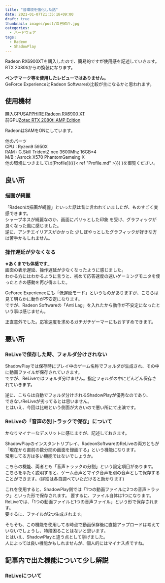 ```yaml
---
title: "音環境を強化した話"
date: 2021-01-07T21:35:18+09:00
draft: true
thumbnail: images/post/自己紹介.jpg
categories:
  - ハードウェア
tags:
  - Radeon
  - ShadowPlay
---
```


Radeon RX6900XTを購入したので、簡易的ですが使用感を記述していきます。  
RTX 2080tiからの換装になります。

__ベンチマーク等を使用したレビューではありません。__  
GeForce ExperienceとRadeon Softwareの比較が主になるかと思われます。  

## 使用機材  
購入GPU[SAPPHIRE Radeon RX6900 XT](https://kakaku.com/item/K0001318763/?lid=shop_history_2_text)  
前GPU[Zotac RTX 2080ti AMP Edition](https://www.amazon.co.jp/gp/product/B07GRYKSXT/ref=as_li_ss_tl?ie=UTF8&psc=1&linkCode=ll1&tag=iniwa-22&linkId=e3f1a103167de4a62fd85d0328cb4323&language=ja_JP)  

RadeonはSAMをONにしています。

他のパーツ  
CPU : Ryzen9 5950X  
RAM : G.Skill TridentZ neo 3600Mhz 16GB*4  
M/B : Asrock X570 PhantomGameing X  
他の環境につきましては[Profile](({{< ref "Profile.md" >}}) )を御覧ください。  



## 良い所  


### 描画が綺麗    
「Radeonは描画が綺麗」といった話は昔に言われていましたが、ものすごく実感できます。  
シャープネスが綺麗なのか、画面にパリッとした印象  を受け、グラフィックが良くなった風に感じました。  
逆に、アンチエイリアスがかかった 少しぼやっとしたグラフィックが好きな方は苦手かもしれません。  

### 操作遅延が少なくなる  
__※あくまでも体感です___  
画面の表示遅延、操作遅延が少なくなったように感じました。  
わかる方にはわかるように言うと、初めて応答速度の速いゲーミングモニタを使ったときの感動を再び得ました。  

GeForce Experienceにも「低遅延モード」というものがありますが、こちらは見て明らかに動作が不安定になります。  
ですが、Radeon Softwareの「Anti Lag」を入れたから動作が不安定になったという事は感じません。  

正直意外でした。応答速度を求めるガチガチゲーマーにもおすすめできます。  



## 悪い所  


### ReLiveで保存した時、フォルダ分けされない  
ShadowPlayでは保存時にプレイ中のゲーム名称でフォルダが生成され、その中に動画ファイルが保存されていきます。  
ですが、ReLiveではフォルダ分けません。指定フォルダの中にどんどん保存されていきます。  

逆に、こちらは自動でフォルダ分けされるShadowPlayが優秀なのであり、  
できないReLiveが劣ってるとは思いません。  
とはいえ、今回は比較という側面が大きいので悪い所にて出演です。  

### ReLiveの「音声の別トラックで保存」について  
かなりマイナーなデメリットに感じますが、記述しておきます。  

ShadowPlayのインスタントリプレイ、RadeonSoftwareのReLiveの両方ともが  
「現在から直前の数分間の画面を録画する」という機能になります。  
常用してる方は多い機能ではないでしょうか。  

こちらの機能、両者とも「音声トラックの分割」という設定項目があります。  
こちらを平たく説明すると、ゲーム音声とマイク音声を別の音声として保存することができます。(詳細は各自調べていただけると助かります)  

これを使用すると、ShadowPlay側では「1つの動画ファイルに2つの音声トラック」といった形で保存されます。
要するに、ファイル自体は1つになります。  
ReLiveでは、「1つの動画ファイルと1つの音声ファイル」という形で保存されます。  
要するに、ファイルが2つ生成されます。  

そもそも、この機能を使用してる時点で動画保存後に直接アップロードは考えていないでしょうし、特段困ることはないと思います。  
とはいえ、ShadowPlayと違う点として挙げました。  
人によっては良い機能かもしれませんが、個人的にはマイナス点ですね。  


## 記事内で出た機能について少し解説  

### ReLiveについて  
